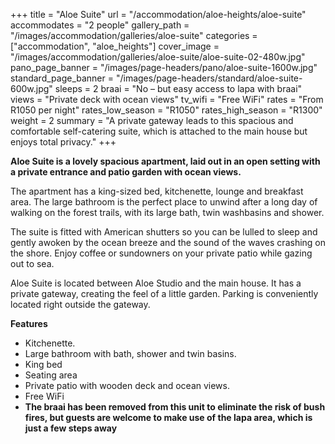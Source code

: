 +++
title = "Aloe Suite"
url = "/accommodation/aloe-heights/aloe-suite"
accommodates = "2 people"
gallery_path = "/images/accommodation/galleries/aloe-suite"
categories = ["accommodation", "aloe_heights"]
cover_image = "/images/accommodation/galleries/aloe-suite/aloe-suite-02-480w.jpg"
pano_page_banner = "/images/page-headers/pano/aloe-suite-1600w.jpg"
standard_page_banner = "/images/page-headers/standard/aloe-suite-600w.jpg"
sleeps = 2 
braai = "No – but easy access to lapa with braai"
views = "Private deck with ocean views"
tv_wifi =	"Free WiFi"
rates =	"From R1050 per night"
rates_low_season = "R1050"
rates_high_season = "R1300"
weight = 2
summary = "A private gateway leads to this spacious and comfortable self-catering suite, which is attached to the main house but enjoys total privacy."
+++

__Aloe Suite is a lovely spacious apartment, laid out in an open setting with a private entrance and patio garden with ocean views\.__

The apartment has a king\-sized bed, kitchenette, lounge and breakfast area\. The large bathroom is the perfect place to unwind after a long day of walking on the forest trails, with its large bath, twin washbasins and shower\.

The suite is fitted with American shutters so you can be lulled to sleep and gently awoken by the ocean breeze and the sound of the waves crashing on the shore\. Enjoy coffee or sundowners on your private patio while gazing out to sea\.

Aloe Suite is located between Aloe Studio and the main house\. It has a private gateway, creating the feel of a little garden\. Parking is conveniently located right outside the gateway\. 

__Features__

- Kitchenette\.
- Large bathroom with bath, shower and twin basins\.
- King bed
- Seating area
- Private patio with wooden deck and ocean views\.
- Free WiFi
- __The braai has been removed from this unit to eliminate the risk of bush fires, but guests are welcome to make use of the lapa area, which is just a few steps away__

